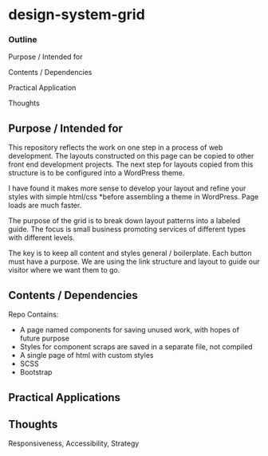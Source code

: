 # design-system-grid
### Outline
Purpose / Intended for

Contents / Dependencies

Practical Application

Thoughts

## Purpose / Intended for
This repository reflects the work on one step in a process of web development.
The layouts constructed on this page can be copied to other front end development projects.
The next step for layouts copied from this structure is to be configured into a WordPress theme.

I have found it makes more sense to develop your layout and refine your styles with simple html/css
*before assembling a theme in WordPress. Page loads are much faster. 


The purpose of the grid is to break down layout patterns into a labeled guide.
The focus is small business promoting services of different types with different levels.

The key is to keep all content and styles general / boilerplate. Each button must have a purpose.
We are using the link structure and layout to guide our visitor where we want them to go.

## Contents / Dependencies
Repo Contains:
- A page named components for saving unused work, with hopes of future purpose
- Styles for component scraps are saved in a separate file, not compiled
- A single page of html with custom styles
- SCSS
- Bootstrap

## Practical Applications

## Thoughts

Responsiveness, Accessibility, Strategy





